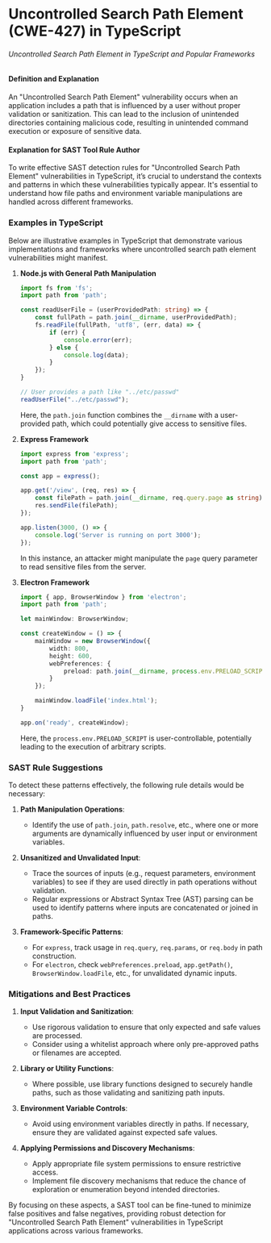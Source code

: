 # Uncontrolled Search Path Element (CWE-427) in TypeScript

###### Uncontrolled Search Path Element in TypeScript and Popular Frameworks

#### Definition and Explanation

An "Uncontrolled Search Path Element" vulnerability occurs when an application includes a path that is influenced by a user without proper validation or sanitization. This can lead to the inclusion of unintended directories containing malicious code, resulting in unintended command execution or exposure of sensitive data.

#### Explanation for SAST Tool Rule Author

To write effective SAST detection rules for "Uncontrolled Search Path Element" vulnerabilities in TypeScript, it’s crucial to understand the contexts and patterns in which these vulnerabilities typically appear. It's essential to understand how file paths and environment variable manipulations are handled across different frameworks.

### Examples in TypeScript

Below are illustrative examples in TypeScript that demonstrate various implementations and frameworks where uncontrolled search path element vulnerabilities might manifest. 

1. **Node.js with General Path Manipulation**
    ```typescript
    import fs from 'fs';
    import path from 'path';

    const readUserFile = (userProvidedPath: string) => {
        const fullPath = path.join(__dirname, userProvidedPath);
        fs.readFile(fullPath, 'utf8', (err, data) => {
            if (err) {
                console.error(err);
            } else {
                console.log(data);
            }
        });
    }

    // User provides a path like "../etc/passwd"
    readUserFile("../etc/passwd");
    ```
    Here, the `path.join` function combines the `__dirname` with a user-provided path, which could potentially give access to sensitive files.

2. **Express Framework**
    ```typescript
    import express from 'express';
    import path from 'path';

    const app = express();

    app.get('/view', (req, res) => {
        const filePath = path.join(__dirname, req.query.page as string);
        res.sendFile(filePath);
    });

    app.listen(3000, () => {
        console.log('Server is running on port 3000');
    });
    ```
    In this instance, an attacker might manipulate the `page` query parameter to read sensitive files from the server.

3. **Electron Framework**
    ```typescript
    import { app, BrowserWindow } from 'electron';
    import path from 'path';

    let mainWindow: BrowserWindow;

    const createWindow = () => {
        mainWindow = new BrowserWindow({
            width: 800,
            height: 600,
            webPreferences: {
                preload: path.join(__dirname, process.env.PRELOAD_SCRIPT || 'default-preload.js')
            }
        });

        mainWindow.loadFile('index.html');
    }

    app.on('ready', createWindow);
    ```
    Here, the `process.env.PRELOAD_SCRIPT` is user-controllable, potentially leading to the execution of arbitrary scripts.

### SAST Rule Suggestions

To detect these patterns effectively, the following rule details would be necessary:

1. **Path Manipulation Operations**:
    - Identify the use of `path.join`, `path.resolve`, etc., where one or more arguments are dynamically influenced by user input or environment variables.

2. **Unsanitized and Unvalidated Input**:
    - Trace the sources of inputs (e.g., request parameters, environment variables) to see if they are used directly in path operations without validation.
    - Regular expressions or Abstract Syntax Tree (AST) parsing can be used to identify patterns where inputs are concatenated or joined in paths.

3. **Framework-Specific Patterns**:
    - For `express`, track usage in `req.query`, `req.params`, or `req.body` in path construction.
    - For `electron`, check `webPreferences.preload`, `app.getPath()`, `BrowserWindow.loadFile`, etc., for unvalidated dynamic inputs.

### Mitigations and Best Practices

1. **Input Validation and Sanitization**:
    - Use rigorous validation to ensure that only expected and safe values are processed.
    - Consider using a whitelist approach where only pre-approved paths or filenames are accepted.

2. **Library or Utility Functions**:
    - Where possible, use library functions designed to securely handle paths, such as those validating and sanitizing path inputs.

3. **Environment Variable Controls**:
    - Avoid using environment variables directly in paths. If necessary, ensure they are validated against expected safe values.

4. **Applying Permissions and Discovery Mechanisms**:
    - Apply appropriate file system permissions to ensure restrictive access.
    - Implement file discovery mechanisms that reduce the chance of exploration or enumeration beyond intended directories.

By focusing on these aspects, a SAST tool can be fine-tuned to minimize false positives and false negatives, providing robust detection for "Uncontrolled Search Path Element" vulnerabilities in TypeScript applications across various frameworks.